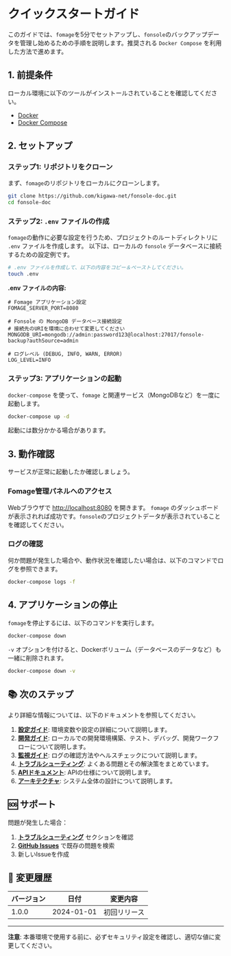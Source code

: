 # クイックスタートガイド

このガイドでは、`fomage`を5分でセットアップし、`fonsole`のバックアップデータを管理し始めるための手順を説明します。推奨される `Docker Compose` を利用した方法で進めます。

## 1. 前提条件

ローカル環境に以下のツールがインストールされていることを確認してください。

- [Docker](https://docs.docker.com/get-docker/)
- [Docker Compose](https://docs.docker.com/compose/install/)

## 2. セットアップ

### ステップ1: リポジトリをクローン

まず、`fomage`のリポジトリをローカルにクローンします。

```bash
git clone https://github.com/kigawa-net/fonsole-doc.git
cd fonsole-doc
```


### ステップ2: `.env` ファイルの作成

`fomage`の動作に必要な設定を行うため、プロジェクトのルートディレクトリに `.env` ファイルを作成します。
以下は、ローカルの `fonsole` データベースに接続するための設定例です。

```bash
# .env ファイルを作成して、以下の内容をコピー＆ペーストしてください。
touch .env
```

**.env ファイルの内容:**
```dotenv
# Fomage アプリケーション設定
FOMAGE_SERVER_PORT=8080

# Fonsole の MongoDB データベース接続設定
# 接続先のURIを環境に合わせて変更してください
MONGODB_URI=mongodb://admin:password123@localhost:27017/fonsole-backup?authSource=admin

# ログレベル (DEBUG, INFO, WARN, ERROR)
LOG_LEVEL=INFO
```

### ステップ3: アプリケーションの起動

`docker-compose` を使って、`fomage` と関連サービス（MongoDBなど）を一度に起動します。

```bash
docker-compose up -d
```

起動には数分かかる場合があります。

## 3. 動作確認

サービスが正常に起動したか確認しましょう。

### Fomage管理パネルへのアクセス

Webブラウザで [http://localhost:8080](http://localhost:8080) を開きます。
`fomage` のダッシュボードが表示されれば成功です。`fonsole`のプロジェクトデータが表示されていることを確認してください。

### ログの確認

何か問題が発生した場合や、動作状況を確認したい場合は、以下のコマンドでログを参照できます。

```bash
docker-compose logs -f
```

## 4. アプリケーションの停止

`fomage`を停止するには、以下のコマンドを実行します。

```bash
docker-compose down
```
`-v` オプションを付けると、Dockerボリューム（データベースのデータなど）も一緒に削除されます。
```bash
docker-compose down -v
```

## 📚 次のステップ

より詳細な情報については、以下のドキュメントを参照してください。

1.  **[設定ガイド](CONFIGURATION.md)**: 環境変数や設定の詳細について説明します。
2.  **[開発ガイド](DEVELOPMENT.md)**: ローカルでの開発環境構築、テスト、デバッグ、開発ワークフローについて説明します。
3.  **[監視ガイド](MONITORING.md)**: ログの確認方法やヘルスチェックについて説明します。
4.  **[トラブルシューティング](TROUBLESHOOTING.md)**: よくある問題とその解決策をまとめています。
5.  **[APIドキュメント](API_OVERVIEW.md)**: APIの仕様について説明します。
6.  **[アーキテクチャ](ARCHITECTURE.md)**: システム全体の設計について説明します。

## 🆘 サポート

問題が発生した場合：

1.  **[トラブルシューティング](TROUBLESHOOTING.md)** セクションを確認
2.  **[GitHub Issues](https://github.com/your-repo/issues)** で既存の問題を検索
3.  新しいIssueを作成

## 📝 変更履歴

| バージョン | 日付       | 変更内容     |
|-----------|------------|--------------|
| 1.0.0     | 2024-01-01 | 初回リリース |

---

**注意**: 本番環境で使用する前に、必ずセキュリティ設定を確認し、適切な値に変更してください。 